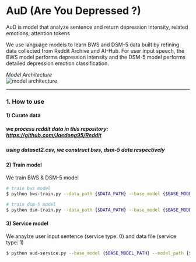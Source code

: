 # AuD (Are You Depressed ?)
AuD is model that analyze sentence and return depression intensity, related emotions, attention tokens 

We use language models to learn BWS and DSM-5 data built by refining data collected from Reddit Archive and AI-Hub. For user input speech, the BWS model performs depression intensity and the DSM-5 model performs detailed depression emotion classification.

_Model Architecture_   
![model architecture](https://user-images.githubusercontent.com/48609095/223356781-7e6dd680-9f92-4583-96bd-de4865ff857d.PNG)

***
### 1. How to use 
#### 1) Curate data  
##### we process reddit data in this repository: https://github.com/Jaedong95/Reddit

##### using dataset2.csv, we construct bws, dsm-5 data respectively 


#### 2) Train model 
We train BWS & DSM-5 model 
```bash 
# train bws model 
$ python bws-train.py --data_path {$DATA_PATH} --base_model {$BASE_MODEL_PATH} --model_path {$MODEL_PATH} --config_path {$CONFIG_PATH} --config_file {$CONFIG_FILE} --log_path {$LOG_PATH}

# train dsm-5 model 
$ python dsm-train.py --data_path {$DATA_PATH} --base_model {$BASE_MODEL_PATH} --model_path {$MODEL_PATH} --config_path {$CONFIG_PATH} --config_file {$CONFIG_FILE} --log_path {$LOG_PATH}
```

#### 3) Service model 
We anaylze user input sentence (service type: 0) and data file (service type: 1) 
```bash
$ python aud-service.py --base_model {$BASE_MODEL_PATH} --model_path {$MODEL_PATH} --config_path {$CONFIG_PATH} --config_file {$CONFIG_FILE} --data_path {$DATA_PATH} --db_config {$DB_CONFIG} --service_type {$SERVICE_TYPE}
```

